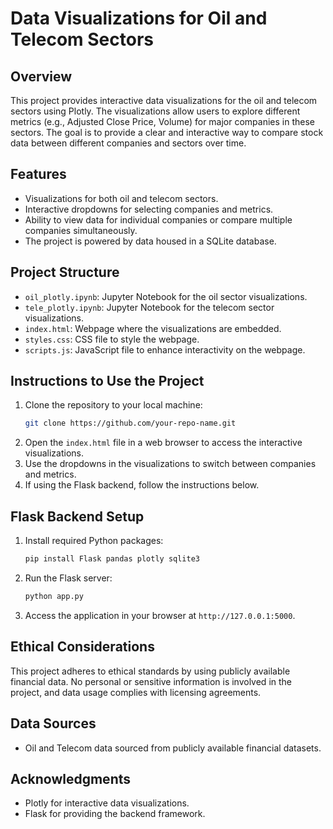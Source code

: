  # Data Visualizations for Oil and Telecom Sectors

## Overview
This project provides interactive data visualizations for the oil and telecom sectors using Plotly. The visualizations allow users to explore different metrics (e.g., Adjusted Close Price, Volume) for major companies in these sectors. The goal is to provide a clear and interactive way to compare stock data between different companies and sectors over time.

## Features
- Visualizations for both oil and telecom sectors.
- Interactive dropdowns for selecting companies and metrics.
- Ability to view data for individual companies or compare multiple companies simultaneously.
- The project is powered by data housed in a SQLite database.

## Project Structure
- `oil_plotly.ipynb`: Jupyter Notebook for the oil sector visualizations.
- `tele_plotly.ipynb`: Jupyter Notebook for the telecom sector visualizations.
- `index.html`: Webpage where the visualizations are embedded.
- `styles.css`: CSS file to style the webpage.
- `scripts.js`: JavaScript file to enhance interactivity on the webpage.

## Instructions to Use the Project
1. Clone the repository to your local machine:
    ```bash
    git clone https://github.com/your-repo-name.git
    ```
2. Open the `index.html` file in a web browser to access the interactive visualizations.
3. Use the dropdowns in the visualizations to switch between companies and metrics.
4. If using the Flask backend, follow the instructions below.

## Flask Backend Setup
1. Install required Python packages:
    ```bash
    pip install Flask pandas plotly sqlite3
    ```
2. Run the Flask server:
    ```bash
    python app.py
    ```
3. Access the application in your browser at `http://127.0.0.1:5000`.

## Ethical Considerations
This project adheres to ethical standards by using publicly available financial data. No personal or sensitive information is involved in the project, and data usage complies with licensing agreements.

## Data Sources
- Oil and Telecom data sourced from publicly available financial datasets.

## Acknowledgments
- Plotly for interactive data visualizations.
- Flask for providing the backend framework.

